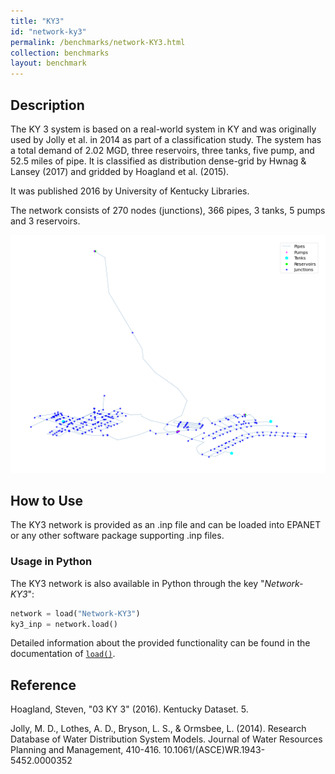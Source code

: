 ```yaml
---
title: "KY3"
id: "network-ky3"
permalink: /benchmarks/network-KY3.html
collection: benchmarks
layout: benchmark
---
```



## Description

The KY 3 system is based on a real-world system in KY and was originally used by Jolly et al. in 2014 as part of a
classification study. The system has a total demand of 2.02 MGD, three reservoirs, three tanks, five pump, and 52.5
miles of pipe. It is classified as distribution dense-grid by Hwnag & Lansey (2017) and gridded by Hoagland et al.
(2015).

It was published 2016 by University of Kentucky Libraries.

The network consists of 270 nodes (junctions), 366 pipes, 3 tanks, 5 pumps and 3 reservoirs.

<img src="../static/benchmarks/network-ky3/ky3_plot.png"/>

## How to Use

The KY3 network is provided as an .inp file and can be loaded into EPANET or any other software package
supporting .inp files.

### Usage in Python

The KY3 network is also available in Python through the key "*Network-KY3*":
```python
network = load("Network-KY3")
ky3_inp = network.load()
```

Detailed information about the provided functionality can be found in the documentation of
[`load()`](https://water-benchmark-hub.readthedocs.io/en/stable/water_benchmark_hub.networks.html#water_benchmark_hub.networks.networks.KY3.load).


## Reference

Hoagland, Steven, "03 KY 3" (2016). Kentucky Dataset. 5.
[<i class="bi bi-link"></i>](https://uknowledge.uky.edu/wdst/5)

Jolly, M. D., Lothes, A. D., Bryson, L. S., & Ormsbee, L. (2014). Research Database of Water Distribution System Models.
Journal of Water Resources Planning and Management, 410-416. 10.1061/(ASCE)WR.1943-5452.0000352
[<i class="bi bi-link"></i>](https://doi.org/10.1061/(ASCE)WR.1943-5452.0000352)
